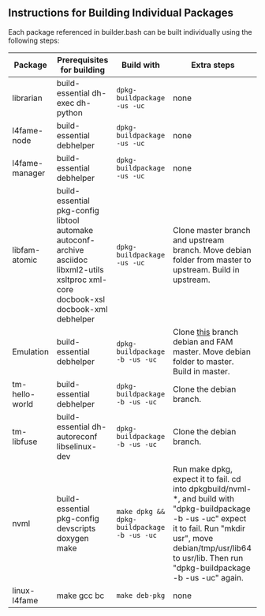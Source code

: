 ## Instructions for Building Individual Packages

Each package referenced in builder.bash can be built individually using the following steps:


| Package | Prerequisites for building | Build with | Extra steps |
| ------- | -------------------------- | ---------- | ----------- |
| librarian | build-essential dh-exec dh-python | `dpkg-buildpackage -us -uc` | none |
| l4fame-node | build-essential debhelper | `dpkg-buildpackage -us -uc` | none |
| l4fame-manager | build-essential debhelper | `dpkg-buildpackage -us -uc` | none |
| libfam-atomic | build-essential pkg-config libtool automake autoconf-archive asciidoc libxml2-utils xsltproc xml-core docbook-xsl docbook-xml debhelper | `dpkg-buildpackage -us -uc` | Clone master branch and upstream branch. Move debian folder from master to upstream. Build in upstream. |
| Emulation | build-essential debhelper | `dpkg-buildpackage -b -us -uc` | Clone [this](https://github.com/keith-packard/Emulation.git) branch debian and FAM master. Move debian folder to master. Build in master. |
| tm-hello-world | build-essential debhelper | `dpkg-buildpackage -b -us -uc` | Clone the debian branch. |
| tm-libfuse | build-essential dh-autoreconf libselinux-dev | `dpkg-buildpackage -b -us -uc` | Clone the debian branch. |
| nvml | build-essential pkg-config devscripts doxygen make | `make dpkg && dpkg-buildpackage -b -us -uc` | Run make dpkg, expect it to fail. cd into dpkgbuild/nvml-*, and build with "dpkg-buildpackage -b -us -uc" expect it to fail. Run "mkdir usr", move debian/tmp/usr/lib64 to usr/lib. Then run "dpkg-buildpackage -b -us -uc" again. |
| linux-l4fame | make gcc bc | `make deb-pkg` | none |
